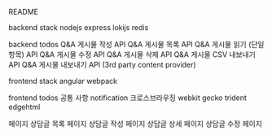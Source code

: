 README

backend stack
  nodejs
  express
  lokijs
  redis

backend todos
  Q&A 게시물 작성 API
  Q&A 게시물 목록 API
  Q&A 게시물 읽기 (단일 항목) API
  Q&A 게시물 수정 API
  Q&A 게시물 삭제 API
  Q&A 게시물 CSV 내보내기 API
  Q&A 게시물 내보내기 API (3rd party content provider)

frontend stack
  angular
  webpack

frontend todos
  공통 사항
    notification
    크로스브라우징
      webkit
      gecko
      trident
      edgehtml

  페이지
    상담글 목록 페이지
    상담글 작성 페이지 
    상담글 상세 페이지
    상담글 수정 페이지

